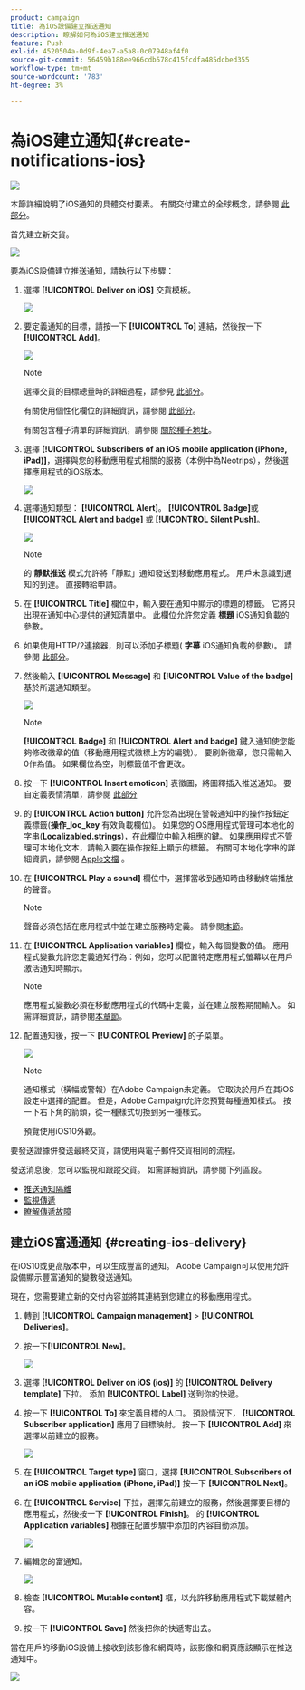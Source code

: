```yaml
---
product: campaign
title: 為iOS設備建立推送通知
description: 瞭解如何為iOS建立推送通知
feature: Push
exl-id: 4520504a-0d9f-4ea7-a5a8-0c07948af4f0
source-git-commit: 56459b188ee966cdb578c415fcdfa485dcbed355
workflow-type: tm+mt
source-wordcount: '783'
ht-degree: 3%

---
```


# 為iOS建立通知{#create-notifications-ios}

![](../../assets/common.svg)

本節詳細說明了iOS通知的具體交付要素。 有關交付建立的全球概念，請參閱 [此部分](steps-about-delivery-creation-steps.md)。

首先建立新交貨。

![](assets/nmac_delivery_1.png)

要為iOS設備建立推送通知，請執行以下步驟：

1. 選擇 **[!UICONTROL Deliver on iOS]** 交貨模板。

   ![](assets/nmac_delivery_ios_1.png)

1. 要定義通知的目標，請按一下 **[!UICONTROL To]** 連結，然後按一下 **[!UICONTROL Add]**。

   ![](assets/nmac_delivery_ios_2.png)

   >[!NOTE]
   >
   >選擇交貨的目標總量時的詳細過程，請參見 [此部分](steps-defining-the-target-population.md)。
   >
   >有關使用個性化欄位的詳細資訊，請參閱 [此部分](about-personalization.md)。
   >
   >有關包含種子清單的詳細資訊，請參閱 [關於種子地址](about-seed-addresses.md)。

1. 選擇 **[!UICONTROL Subscribers of an iOS mobile application (iPhone, iPad)]**，選擇與您的移動應用程式相關的服務（本例中為Neotrips），然後選擇應用程式的iOS版本。

   ![](assets/nmac_delivery_ios_3.png)

1. 選擇通知類型： **[!UICONTROL Alert]**。 **[!UICONTROL Badge]**&#x200B;或 **[!UICONTROL Alert and badge]** 或 **[!UICONTROL Silent Push]**。

   ![](assets/nmac_delivery_ios_4.png)

   >[!NOTE]
   >
   >的 **靜默推送** 模式允許將「靜默」通知發送到移動應用程式。 用戶未意識到通知的到達。 直接轉給申請。

1. 在 **[!UICONTROL Title]** 欄位中，輸入要在通知中顯示的標題的標籤。 它將只出現在通知中心提供的通知清單中。 此欄位允許您定義 **標題** iOS通知負載的參數。

1. 如果使用HTTP/2連接器，則可以添加子標題( **字幕** iOS通知負載的參數)。 請參閱 [此部分](configuring-the-mobile-application.md)。

1. 然後輸入 **[!UICONTROL Message]** 和 **[!UICONTROL Value of the badge]** 基於所選通知類型。

   ![](assets/nmac_delivery_ios_5.png)

   >[!NOTE]
   >
   >**[!UICONTROL Badge]** 和 **[!UICONTROL Alert and badge]** 鍵入通知使您能夠修改徽章的值（移動應用程式徽標上方的編號）。 要刷新徽章，您只需輸入0作為值。 如果欄位為空，則標籤值不會更改。

1. 按一下 **[!UICONTROL Insert emoticon]** 表徵圖，將圖釋插入推送通知。 要自定義表情清單，請參閱 [此部分](customizing-emoticon-list.md)

1. 的 **[!UICONTROL Action button]** 允許您為出現在警報通知中的操作按鈕定義標籤(**操作_loc_key** 有效負載欄位)。 如果您的iOS應用程式管理可本地化的字串(**Localizabled.strings**)，在此欄位中輸入相應的鍵。 如果應用程式不管理可本地化文本，請輸入要在操作按鈕上顯示的標籤。 有關可本地化字串的詳細資訊，請參閱 [Apple文檔](https://developer.apple.com/library/archive/documentation/NetworkingInternet/Conceptual/RemoteNotificationsPG/CreatingtheNotificationPayload.html#//apple_ref/doc/uid/TP40008194-CH10-SW1) 。
1. 在 **[!UICONTROL Play a sound]** 欄位中，選擇當收到通知時由移動終端播放的聲音。

   >[!NOTE]
   >
   >聲音必須包括在應用程式中並在建立服務時定義。 請參閱[本節](configuring-the-mobile-application.md#configuring-external-account-ios)。

1. 在 **[!UICONTROL Application variables]** 欄位，輸入每個變數的值。 應用程式變數允許您定義通知行為：例如，您可以配置特定應用程式螢幕以在用戶激活通知時顯示。

   >[!NOTE]
   >
   >應用程式變數必須在移動應用程式的代碼中定義，並在建立服務期間輸入。 如需詳細資訊，請參閱[本章節](configuring-the-mobile-application.md)。

1. 配置通知後，按一下 **[!UICONTROL Preview]** 的子菜單。

   ![](assets/nmac_intro_2.png)

   >[!NOTE]
   >
   >通知樣式（橫幅或警報）在Adobe Campaign未定義。 它取決於用戶在其iOS設定中選擇的配置。 但是，Adobe Campaign允許您預覽每種通知樣式。 按一下右下角的箭頭，從一種樣式切換到另一種樣式。
   >
   >預覽使用iOS10外觀。

要發送證據併發送最終交貨，請使用與電子郵件交貨相同的流程。

發送消息後，您可以監視和跟蹤交貨。 如需詳細資訊，請參閱下列區段。

* [推送通知隔離](understanding-quarantine-management.md#push-notification-quarantines)
* [監視傳遞](about-delivery-monitoring.md)
* [瞭解傳遞故障](understanding-delivery-failures.md)


## 建立iOS富通通知 {#creating-ios-delivery}

在iOS10或更高版本中，可以生成豐富的通知。 Adobe Campaign可以使用允許設備顯示豐富通知的變數發送通知。

現在，您需要建立新的交付內容並將其連結到您建立的移動應用程式。

1. 轉到 **[!UICONTROL Campaign management]** > **[!UICONTROL Deliveries]**。

1. 按一下&#x200B;**[!UICONTROL New]**。

   ![](assets/nmac_android_3.png)

1. 選擇 **[!UICONTROL Deliver on iOS (ios)]** 的 **[!UICONTROL Delivery template]** 下拉。 添加 **[!UICONTROL Label]** 送到你的快遞。

1. 按一下 **[!UICONTROL To]** 來定義目標的人口。 預設情況下， **[!UICONTROL Subscriber application]** 應用了目標映射。 按一下 **[!UICONTROL Add]** 來選擇以前建立的服務。

   ![](assets/nmac_ios_9.png)

1. 在 **[!UICONTROL Target type]** 窗口，選擇 **[!UICONTROL Subscribers of an iOS mobile application (iPhone, iPad)]** 按一下 **[!UICONTROL Next]**。

1. 在 **[!UICONTROL Service]** 下拉，選擇先前建立的服務，然後選擇要目標的應用程式，然後按一下 **[!UICONTROL Finish]**。
的 **[!UICONTROL Application variables]** 根據在配置步驟中添加的內容自動添加。

   ![](assets/nmac_ios_6.png)

1. 編輯您的富通知。

   ![](assets/nmac_ios_7.png)

1. 檢查 **[!UICONTROL Mutable content]** 框，以允許移動應用程式下載媒體內容。

1. 按一下 **[!UICONTROL Save]** 然後把你的快遞寄出去。

當在用戶的移動iOS設備上接收到該影像和網頁時，該影像和網頁應該顯示在推送通知中。

![](assets/nmac_ios_8.png)
